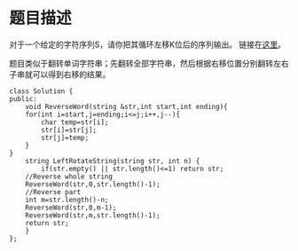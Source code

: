# 题目描述
对于一个给定的字符序列S，请你把其循环左移K位后的序列输出。 链接在[这里](https://www.nowcoder.com/practice/12d959b108cb42b1ab72cef4d36af5ec?tpId=13&tqId=11196&tPage=3&rp=3&ru=/ta/coding-interviews&qru=/ta/coding-interviews/question-ranking)。

题目类似于翻转单词字符串；先翻转全部字符串，然后根据右移位置分别翻转左右子串就可以得到右移的结果。
```
class Solution {
public:
    void ReverseWord(string &str,int start,int ending){
    for(int i=start,j=ending;i<=j;i++,j--){
        char temp=str[i];
        str[i]=str[j];
        str[j]=temp;
    }
}
    string LeftRotateString(string str, int n) {
        if(str.empty() || str.length()<=1) return str;
    //Reverse whole string
    ReverseWord(str,0,str.length()-1);
    //Reverse part
    int m=str.length()-n;
    ReverseWord(str,0,m-1);
    ReverseWord(str,m,str.length()-1);
    return str;
    }
};
```